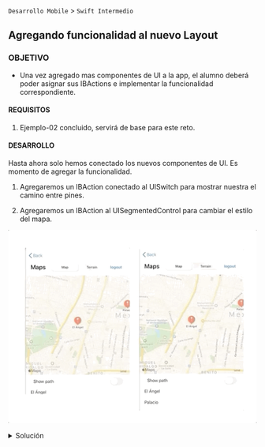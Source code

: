  
`Desarrollo Mobile` > `Swift Intermedio` 
	
## Agregando funcionalidad al nuevo Layout 

### OBJETIVO 

- Una vez agregado mas componentes de UI a la app, el alumno deberá poder asignar sus IBActions e implementar la funcionalidad correspondiente. 

#### REQUISITOS 

1. Ejemplo-02 concluido, servirá de base para este reto.

#### DESARROLLO

Hasta ahora solo hemos conectado los nuevos componentes de UI.
Es momento de agregar la funcionalidad.

1. Agregaremos un IBAction conectado al UISwitch para mostrar nuestra  el camino entre pines.

2. Agregaremos un IBAction al UISegmentedControl para cambiar el estilo del mapa.

![](0.gif)

<details>
	<summary>Solución</summary>
	<p>La funcionalidad del Switch para mostrar el camino entre pines: </p>
	
```
  @IBAction func showPath(_ sender: Any) {
    if showPathSwitch.isOn {
      let coordinates = Coordinates()
      let locationAngel = CLLocationCoordinate2D(latitude: coordinates.angel.lat, longitude: coordinates.angel.long)
      let locationPalace = CLLocationCoordinate2D(latitude: coordinates.palace.lat, longitude: coordinates.palace.long)
      let sourcePlacemark = MKPlacemark(coordinate: locationAngel, addressDictionary: nil)
      let destinationPlacemark = MKPlacemark(coordinate: locationPalace, addressDictionary: nil)
      let sourceMapItem = MKMapItem(placemark: sourcePlacemark)
      let destinationMapItem = MKMapItem(placemark: destinationPlacemark)
      directions(source: sourceMapItem, destination: destinationMapItem)
    } else {
      self.mapView.removeOverlays(self.mapView.overlays)
    }
  }
```

<p> El IBAction para cambiar el estilo de los mapas: </p>

```
@IBAction func changeMapStyle(_ sender: Any) {
    if segmented.selectedSegmentIndex == 0 {
      mapView.mapType = .standard
    } else {
      mapView.mapType = .satellite
    }
  }
```
</details> 

